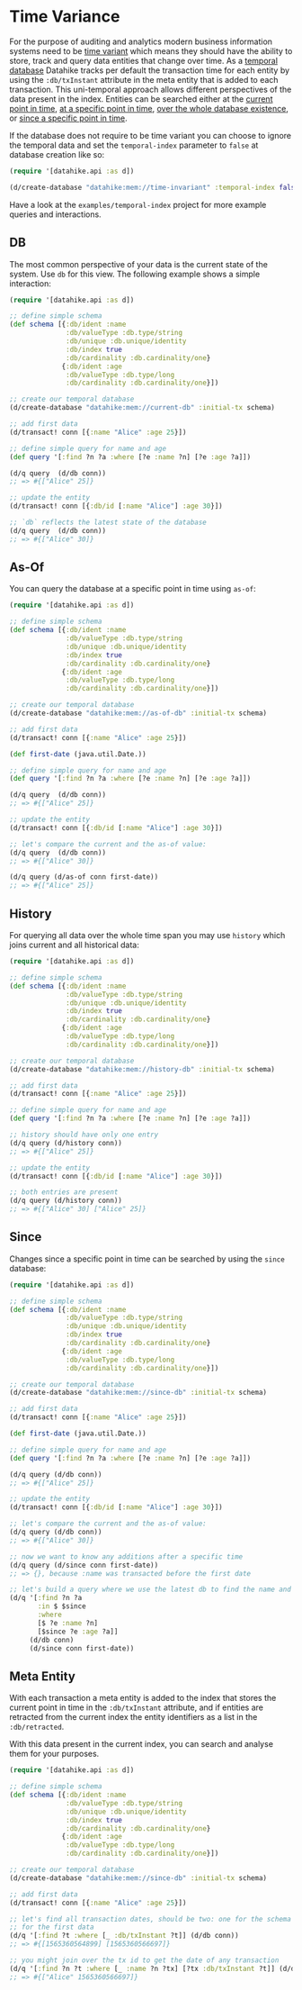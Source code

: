 # Time Variance

For the purpose of auditing and analytics modern business information systems
need to be [time variant](https://en.wikipedia.org/wiki/Time_variance) which
means they should have the ability to store, track and query data entities that 
change over time. As a [temporal database](https://en.wikipedia.org/wiki/Temporal_database)
Datahike tracks per default the transaction time for each entity by using the
`:db/txInstant` attribute in the meta entity that is added to each
transaction. This uni-temporal approach allows different perspectives of the 
data present in the index. Entities can be searched either at the [current point
in time](#db), [at a specific point in time](#as-of), [over the whole database
existence](#history), or [since a specific point in time](#since).

If the database does not require to be time variant you can choose to ignore the
temporal data and set the `temporal-index` parameter to `false` at database
creation like so:

```clojure
(require '[datahike.api :as d])

(d/create-database "datahike:mem://time-invariant" :temporal-index false)

```

Have a look at the `examples/temporal-index` project for more example queries and 
interactions. 

## DB
The most common perspective of your data is the current state of the
system. Use `db` for this view. The following example shows a simple interaction:

```clojure
(require '[datahike.api :as d])

;; define simple schema
(def schema [{:db/ident :name
              :db/valueType :db.type/string
              :db/unique :db.unique/identity
              :db/index true
              :db/cardinality :db.cardinality/one}
             {:db/ident :age
              :db/valueType :db.type/long
              :db/cardinality :db.cardinality/one}])

;; create our temporal database
(d/create-database "datahike:mem://current-db" :initial-tx schema)

;; add first data
(d/transact! conn [{:name "Alice" :age 25}])

;; define simple query for name and age
(def query '[:find ?n ?a :where [?e :name ?n] [?e :age ?a]])

(d/q query  (d/db conn))
;; => #{["Alice" 25]}

;; update the entity
(d/transact! conn [{:db/id [:name "Alice"] :age 30}])

;; `db` reflects the latest state of the database
(d/q query  (d/db conn))
;; => #{["Alice" 30]}
```

## As-Of
You can query the database at a specific point in time using `as-of`:

```clojure
(require '[datahike.api :as d])

;; define simple schema
(def schema [{:db/ident :name
              :db/valueType :db.type/string
              :db/unique :db.unique/identity
              :db/index true
              :db/cardinality :db.cardinality/one}
             {:db/ident :age
              :db/valueType :db.type/long
              :db/cardinality :db.cardinality/one}])

;; create our temporal database
(d/create-database "datahike:mem://as-of-db" :initial-tx schema)

;; add first data
(d/transact! conn [{:name "Alice" :age 25}])

(def first-date (java.util.Date.))

;; define simple query for name and age
(def query '[:find ?n ?a :where [?e :name ?n] [?e :age ?a]])

(d/q query  (d/db conn))
;; => #{["Alice" 25]}

;; update the entity
(d/transact! conn [{:db/id [:name "Alice"] :age 30}])

;; let's compare the current and the as-of value:
(d/q query  (d/db conn))
;; => #{["Alice" 30]}

(d/q query (d/as-of conn first-date))
;; => #{["Alice" 25]}
```


## History

For querying all data over the whole time span you may use `history` which joins
current and all historical data:

```clojure
(require '[datahike.api :as d])

;; define simple schema
(def schema [{:db/ident :name
              :db/valueType :db.type/string
              :db/unique :db.unique/identity
              :db/index true
              :db/cardinality :db.cardinality/one}
             {:db/ident :age
              :db/valueType :db.type/long
              :db/cardinality :db.cardinality/one}])

;; create our temporal database
(d/create-database "datahike:mem://history-db" :initial-tx schema)

;; add first data
(d/transact! conn [{:name "Alice" :age 25}])

;; define simple query for name and age
(def query '[:find ?n ?a :where [?e :name ?n] [?e :age ?a]])

;; history should have only one entry
(d/q query (d/history conn))
;; => #{["Alice" 25]}

;; update the entity
(d/transact! conn [{:db/id [:name "Alice"] :age 30}])

;; both entries are present
(d/q query (d/history conn))
;; => #{["Alice" 30] ["Alice" 25]}
```


## Since

Changes since a specific point in time can be searched by using the `since`
database:

```clojure
(require '[datahike.api :as d])

;; define simple schema
(def schema [{:db/ident :name
              :db/valueType :db.type/string
              :db/unique :db.unique/identity
              :db/index true
              :db/cardinality :db.cardinality/one}
             {:db/ident :age
              :db/valueType :db.type/long
              :db/cardinality :db.cardinality/one}])

;; create our temporal database
(d/create-database "datahike:mem://since-db" :initial-tx schema)

;; add first data
(d/transact! conn [{:name "Alice" :age 25}])

(def first-date (java.util.Date.))

;; define simple query for name and age
(def query '[:find ?n ?a :where [?e :name ?n] [?e :age ?a]])

(d/q query (d/db conn))
;; => #{["Alice" 25]}

;; update the entity
(d/transact! conn [{:db/id [:name "Alice"] :age 30}])

;; let's compare the current and the as-of value:
(d/q query (d/db conn))
;; => #{["Alice" 30]}

;; now we want to know any additions after a specific time
(d/q query (d/since conn first-date))
;; => {}, because :name was transacted before the first date

;; let's build a query where we use the latest db to find the name and the since db to find out who's age changed
(d/q '[:find ?n ?a
       :in $ $since
       :where
       [$ ?e :name ?n]
       [$since ?e :age ?a]]
     (d/db conn)
     (d/since conn first-date))
```

## Meta Entity
With each transaction a meta entity is added to the index that stores the
current point in time in the `:db/txInstant` attribute, and if entities are
retracted from the current index the entity identifiers as a list in the
`:db/retracted`.

With this data present in the current index, you can search and analyse them for
your purposes.

```clojure
(require '[datahike.api :as d])

;; define simple schema
(def schema [{:db/ident :name
              :db/valueType :db.type/string
              :db/unique :db.unique/identity
              :db/index true
              :db/cardinality :db.cardinality/one}
             {:db/ident :age
              :db/valueType :db.type/long
              :db/cardinality :db.cardinality/one}])

;; create our temporal database
(d/create-database "datahike:mem://since-db" :initial-tx schema)

;; add first data
(d/transact! conn [{:name "Alice" :age 25}])

;; let's find all transaction dates, should be two: one for the schema and one
;; for the first data
(d/q '[:find ?t :where [_ :db/txInstant ?t]] (d/db conn))
;; => #{[1565360564899] [1565360566697]} 

;; you might join over the tx id to get the date of any transaction 
(d/q '[:find ?n ?t :where [_ :name ?n ?tx] [?tx :db/txInstant ?t]] (d/db conn))
;; => #{["Alice" 1565360566697]}
```
